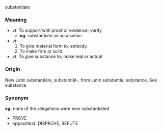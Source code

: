 substantiate
### Meaning
+ _vt_: To support with proof or evidence; verify
    + __eg__: substantiate an accusation
+ _vt_:
   1. To give material form to; embody.
   2. To make firm or solid
+ _vt_: To give substance to; make real or actual

### Origin

New Latin substantiāre, substantiāt-, from Latin substantia, substance. See substance

### Synonym

__eg__: none of the allegations were ever substantiated

+ PROVE
+ opposite(s): DISPROVE, REFUTE


